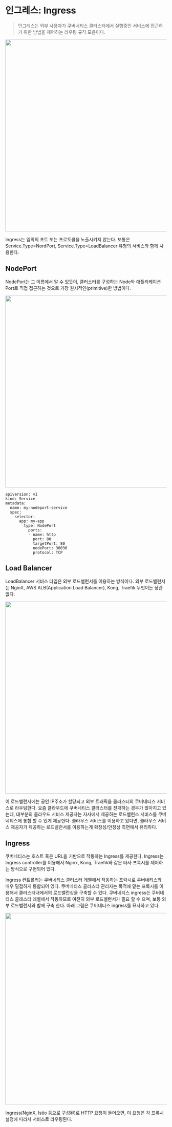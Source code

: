# 인그레스: Ingress

> 인그레스는 외부 사용자가 쿠버네티스 클러스터에서 실행중인 서비스에 접근하기 위한 방법을 제어하는 라우팅 규칙 모음이다.

<img width="600" src="/assets/development/k3s/ingress/ingress.png" />

Ingress는 임의의 포트 또는 프로토콜을 노출시키지 않는다. 
보통은 Service.Type=NordPort, Service.Type=LoadBalancer 유형의 서비스와 함께 사용한다.

## NodePort

NodePort는 그 이름에서 알 수 있듯이, 클러스터를 구성하는 Node와 애플리케이션 Port로 직접 접근하는 것으로 가장 원시적인(primitive)한 방법이다.

<img width="600" src="/assets/development/k3s/ingress/nodeport.png" />

```
apiversion: v1
kind: Service
metadata:
  name: my-nodeport-service
  spec:
    selector:
      app: my-app
        type: NodePort
          ports:
          - name: http
            port: 80
            targetPort: 80
            nodePort: 30036
            protocol: TCP
```

## Load Balancer

LoadBalancer 서비스 타입은 외부 로드밸런서를 이용하는 방식이다. 외부 로드밸런서는 NginX, AWS ALB(Application Load Balancer), Kong, Traefik 무엇이든 상관없다.

<img width="600" src="/assets/development/k3s/ingress/loadbalancer.png" />

이 로드밸런서에는 공인 IP주소가 할당되고 외부 트래픽을 클러스터의 쿠버네티스 서비스로 라우팅한다. 요즘 클라우드에 쿠버네티스 클러스터를 전개하는 경우가 많아지고 있는데, 대부분의 클라우드 서비스 제공자는 자사에서 제공하는 로드밸런스 서비스를 쿠버네티스에 통합 할 수 있게 제공한다. 클라우스 서비스를 이용하고 있다면, 클라우스 서비스 제공자가 제공하는 로드밸런서를 이용하는게 확장성/안정성 측면에서 유리하다.

## Ingress

쿠버네티스는 호스트 혹은 URL을 기반으로 작동하는 Ingress를 제공한다. Ingress는 Ingress controller를 이용해서 Nginx, Kong, Traefik와 같은 타사 프록시를 제어하는 방식으로 구현되어 있다.

Ingress 컨트롤러는 쿠버네티스 클러스터 레벨에서 작동하는 프락시로 쿠버네티스와 매우 밀접하게 통합되어 있다. 쿠버네티스 클러스터 관리자는 목적에 맡는 프록시를 이용해서 클러스터내에서의 로드밸런싱을 구축할 수 있다. 쿠버네티스 ingress는 쿠버네티스 클래스터 레벨에서 작동하므로 여전히 외부 로드밸런서가 필요 할 수 으며, 보통 외부 로드밸런서와 함께 구축 한다. 아래 그림은 쿠버네티스 ingress를 묘사하고 있다.

<img width="600" src="/assets/development/k3s/ingress/ingress_detail.png" />

Ingress(NginX, Istio 등으로 구성된)로 HTTP 요청이 들어오면, 이 요청은 각 프록시 설정에 따라서 서비스로 라우팅된다.
